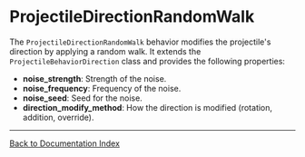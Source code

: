 # ProjectileDirectionRandomWalk
The `ProjectileDirectionRandomWalk` behavior modifies the projectile's direction by applying a random walk. It extends the `ProjectileBehaviorDirection` class and provides the following properties:
-   **noise_strength**: Strength of the noise.
-   **noise_frequency**: Frequency of the noise.
-   **noise_seed**: Seed for the noise.
-   **direction_modify_method**: How the direction is modified (rotation, addition, override).
---
[Back to Documentation Index](_sidebar.md)
